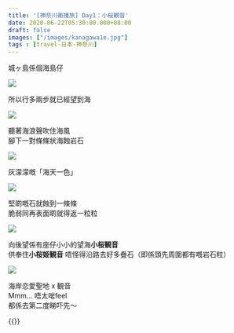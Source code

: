 ```yaml
---
title: '[神奈川衝撞旅] Day1：小桜観音'
date: 2020-06-22T05:30:00.000+08:00
draft: false
images: ["/images/kanagawa1e.jpg"]
tags : [travel-日本-神奈川]
---
```


城ヶ島係個海島仔

![](/images/kanagawa1e1.jpg)

所以行多兩步就已經望到海

![](/images/kanagawa1e2.jpg)

聽著海浪聲吹住海風  
腳下一對條條狀海蝕岩石

![](/images/kanagawa1e3.jpg)

灰濛濛嘅「海天一色」

![](/images/kanagawa1e4.jpg)

堅啲嘅石就蝕到一條條  
脆弱同再表面啲就得返一粒粒

![](/images/kanagawa1e5.jpg)

向後望係有座仔小小的望海**小桜観音**  
供奉住**小桜姫観音**
唔怪得沿路去好多疊石（即係頭先周圍都有嘅岩石粒）  

![](/images/kanagawa1e6.jpg)

海岸恋愛聖地 x 観音  
Mmm... 唔太啱feel  
都係去第二度睇吓先～

  

{{<kanagawa>}}
